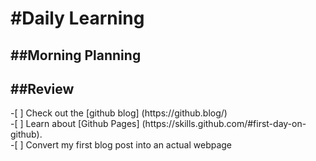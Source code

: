 <h1>#Daily Learning</h1>
<h2>##Morning Planning</h2>
<h2>##Review</h2>
-[ ] Check out the [github blog] (https://github.blog/) </br>
-[ ] Learn about [Github Pages] (https://skills.github.com/#first-day-on-github).</br>
-[ ] Convert my first blog post into an actual webpage </br>
